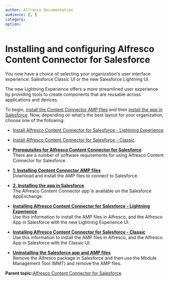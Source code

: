 ```yaml
---
author: Alfresco Documentation
audience: [, ]
category: 
option: 
---
```


# Installing and configuring Alfresco Content Connector for Salesforce

You now have a choice of selecting your organization's user interface experience: Salesforce Classic UI or the new Salesforce Lightning UI.

The new Lightning Experience offers a more streamlined user experience by providing tools to create components that are reusable across applications and devices.

To begin, [install the Content Connector AMP files](../tasks/salesforce-ent-install.md) and then [install the app in Salesforce](../tasks/salesforce-ent-install-app.md). Now, depending on what's the best layout for your organization, choose one of the following:

-   [Install Alfresco Content Connector for Salesforce - Lightning Experience](salesforce-ent-install-overview.md)
-   [Install Alfresco Content Connector for Salesforce - Classic](salesforce-classic-ent-install-overview.md).

-   **[Prerequisites for Alfresco Content Connector for Salesforce](../concepts/salesforce-ent-prereqs.md)**  
There are a number of software requirements for using Alfresco Content Connector for Salesforce.
-   **[1. Installing Content Connector AMP files](../tasks/salesforce-ent-install.md)**  
Download and install the AMP files to connect to Salesforce.
-   **[2. Installing the app in Salesforce](../tasks/salesforce-ent-install-app.md)**  
The Alfresco Content Connector app is available on the Salesforce AppExchange.
-   **[Installing Alfresco Content Connector for Salesforce - Lightning Experience](../concepts/salesforce-ent-install-overview.md)**  
Use this information to install the AMP files in Alfresco, and the Alfresco App in Salesforce with the new Lightning Experience UI.
-   **[Installing Alfresco Content Connector for Salesforce - Classic](../concepts/salesforce-classic-ent-install-overview.md)**  
Use this information to install the AMP files in Alfresco, and the Alfresco App in Salesforce with the Classic UI.
-   **[Uninstalling the Salesforce app and AMP files](../tasks/salesforce-ent-uninstall.md)**  
Remove the Alfresco package in Salesforce and then use the Module Management Tool \(MMT\) and remove the AMP files.

**Parent topic:**[Alfresco Content Connector for Salesforce](../concepts/salesforce-ent-overview.md)

